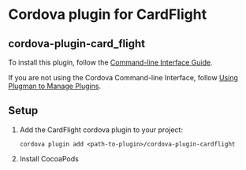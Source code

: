 # Cordova plugin for CardFlight

cordova-plugin-card_flight
-----------------------
To install this plugin, follow the [Command-line Interface Guide](http://cordova.apache.org/docs/en/edge/guide_cli_index.md.html#The%20Command-line%20Interface).

If you are not using the Cordova Command-line Interface, follow [Using Plugman to Manage Plugins](http://cordova.apache.org/docs/en/edge/plugin_ref_plugman.md.html).

## Setup

1. Add the CardFlight cordova plugin to your project: 

	`cordova plugin add <path-to-plugin>/cordova-plugin-cardflight`
	
1. Install CocoaPods 

	



 